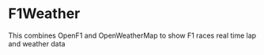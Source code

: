 # F1Weather
This combines OpenF1 and OpenWeatherMap to show F1 races real time lap and weather data
